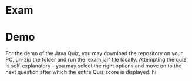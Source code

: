 # Exam

# Demo
For the demo of the Java Quiz, you may download the repository on your PC, un-zip the folder and run the 'exam.jar' file locally. Attempting the quiz is self-explanatory - you may select the right options and move on to the next question after which the entire Quiz score is displayed.
hi